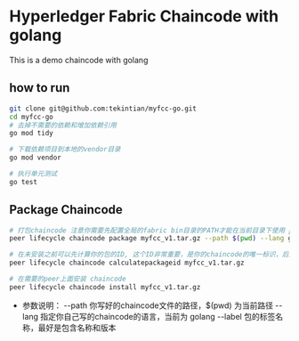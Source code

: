 # Hyperledger Fabric Chaincode with golang

This is a demo chaincode with golang


## how to run
~~~sh
git clone git@github.com:tekintian/myfcc-go.git
cd myfcc-go
# 去掉不需要的依赖和增加依赖引用
go mod tidy

# 下载依赖项目到本地的vendor目录
go mod vendor

# 执行单元测试
go test
~~~

## Package Chaincode


~~~sh
# 打包chaincode 注意你需要先配置全局的fabric bin目录的PATH才能在当前目录下使用 peer命令
peer lifecycle chaincode package myfcc_v1.tar.gz --path $(pwd) --lang golang --label myfcc_v1

# 在未安装之前可以先计算你的包的ID, 这个ID非常重要，是你的chaincode的唯一标识，后面会用到
peer lifecycle chaincode calculatepackageid myfcc_v1.tar.gz

# 在需要的peer上面安装 chaincode
peer lifecycle chaincode install myfcc_v1.tar.gz
~~~

- 参数说明：
--path 你写好的chaincode文件的路径，$(pwd) 为当前路径
--lang 指定你自己写的chaincode的语言，当前为 golang
--label 包的标签名称，最好是包含名称和版本 








